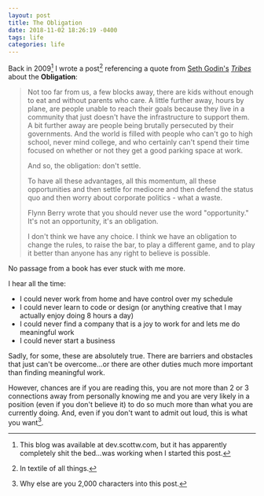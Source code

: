 ```yaml
---
layout: post
title: The Obligation
date: 2018-11-02 18:26:19 -0400
tags: life
categories: life
---
```


Back in 2009[^1] I wrote a post[^2] referencing a quote from [Seth Godin's](http://sethgodin.typepad.com/) _[Tribes](http://bit.ly/5mCifE)_ about the **Obligation**:

> Not too far from us, a few blocks away, there are kids without enough to eat and without parents who care. A little further away, hours by plane, are people unable to reach their goals because they live in a community that just doesn't have the infrastructure to support them. A bit further away are people being brutally persecuted by their governments. And the world is filled with people who can't go to high school, never mind college, and who certainly can't spend their time focused on whether or not they get a good parking space at work.
>
> And so, the obligation: don't settle.
>
> To have all these advantages, all this momentum, all these opportunities and then settle for mediocre and then defend the status quo and then worry about corporate politics - what a waste.
>
> Flynn Berry wrote that you should never use the word "opportunity." It's not an opportunity, it's an obligation.
>
> I don't think we have any choice. I think we have an obligation to change the rules, to raise the bar, to play a different game, and to play it better than anyone has any right to believe is possible.

No passage from a book has ever stuck with me more.

I hear all the time:

* I could never work from home and have control over my schedule
* I could never learn to code or design (or anything creative that I may actually enjoy doing 8 hours a day)
* I could never find a company that is a joy to work for and lets me do meaningful work
* I could never start a business

Sadly, for some, these are absolutely true. There are barriers and obstacles that just can't be overcome...or there are other duties much more important than finding meaningful work.

However, chances are if you are reading this, you are not more than 2 or 3 connections away from personally knowing me and you are very likely in a position (even if you don't believe it) to do so much more than what you are currently doing. And, even if you don't want to admit out loud, this is what you want[^3].

[^1]: This blog was available at dev.scottw.com, but it has apparently completely shit the bed...was working when I started this post.
[^2]: In textile of all things.
[^3]: Why else are you 2,000 characters into this post.
